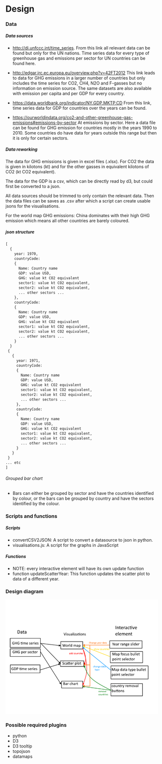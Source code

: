 # Design  

### Data
##### Data sources
- http://di.unfccc.int/time_series.
From this link all relevant data can be found but only for the UN nations.
Time series data for every type of greenhouse gas and emissions per sector
for UN countries can be found here.

- http://edgar.jrc.ec.europa.eu/overview.php?v=42FT2012
This link leads to data for GHG emissions in a larger number of countries but
only includes the time series for CO2, CH4, N2O and F-gasses but no information
on emission source. The same datasets are also available with emission per
capita and per GDP for every country.

- https://data.worldbank.org/indicator/NY.GDP.MKTP.CD
From this link, time series data for GDP for countries over the years can be
found.

- https://ourworldindata.org/co2-and-other-greenhouse-gas-emissions#emissions-by-sector
At emissions by sector. Here a data file can be found for GHG emission for countries
mostly in the years 1990 to 2010. Some countries do have data for years outside this
range but then it is only for certain sectors.

##### Data reworking
The data for GHG emissions is given in excel files (.xlsx).
For CO2 the data is given in kilotons (kt) and for the other gasses
in equivalent kilotons of CO2 (kt CO2 equivalent).

The data for the GDP is a csv, which can be directly read by d3, but could first
be converted to a json.

All data sources should be trimmed to only contain the relevant data. Then the
data files can be saves as .csv after which a script can create usable jsons for
the visualisations.

For the world map GHG emissions: China dominates with their high GHG emission
which means all other countries are barely coloured.

##### json structure
```
[
  {
    year: 1970,
    countryCode:  
    {
      Name: Country name
      GDP: value USD,
      GHG: value kt CO2 equivalent
      sector1: value kt CO2 equivalent,
      sector2: value kt CO2 equivalent,
      ... other sectors ...
    },
    countryCode:
    {
      Name: Country name
      GDP: value USD,
      GHG: value kt CO2 equivalent
      sector1: value kt CO2 equivalent,
      sector2: value kt CO2 equivalent,
      ... other sectors ...
    }
  }
 {
   {
     year: 1971,
     countryCode:  
     {
       Name: Country name
       GDP: value USD,
       GHG: value kt CO2 equivalent
       sector1: value kt CO2 equivalent,
       sector2: value kt CO2 equivalent,
       ... other sectors ...
     },
     countryCode:
     {
       Name: Country name
       GDP: value USD,
       GHG: value kt CO2 equivalent
       sector1: value kt CO2 equivalent,
       sector2: value kt CO2 equivalent,
       ... other sectors ...
     }
   }
 }
... etc
]
```

###### Grouped bar chart
- Bars can either be grouped by sector and have the countries identified by colour,
or the bars can be grouped by country and have the sectors identified by the colour.


### Scripts and functions
##### Scripts
- convertCSV2JSON: A script to convert a datasource to json in python.
- visualisations.js: A script for the graphs in JavaScript
##### Functions
- NOTE: every interactive element will have its own update function
- function updateScatterYear: This function updates the scatter plot to data
of a different year.

### Design diagram
![](doc/designSketch.png)

### Possible required plugins
- python
- D3
- D3 tooltip
- topojson
- datamaps
